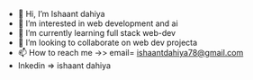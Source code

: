 - 👋 Hi, I’m Ishaant dahiya
- 👀 I’m interested in web development and ai
- 🌱 I’m currently learning full stack web-dev
- 💞️ I’m looking to collaborate on web dev projecta
- 📫 How to reach me ->> email= ishaantdahiya78@gmail.com
- lnkedin => ishaant dahiya
<!---
ishu00007/ishu00007 is a ✨ special ✨ repository because its `README.md` (this file) appears on your GitHub profile.
You can click the Preview link to take a look at your changes.
--->

